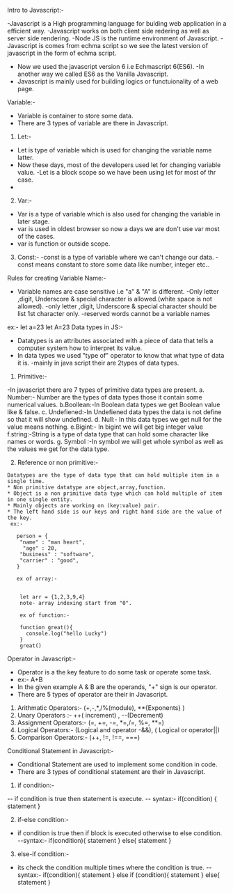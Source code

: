 Intro to Javascript:-

-Javascript is a High programming language for bulding web application in a efficient way.
-Javascript works on both client side redering as well as server side rendering.
-Node JS is the runtime environment of Javascript.
-Javascript is comes from echma script so we see the latest version of javascript in the form of echma 
script.
- Now we used the javascript version 6 i.e Echmascript 6(ES6).
-In another way we called ES6 as the Vanilla Javascript.
- Javascript is mainly used for building logics or functuionality of a web page.  



Variable:-
- Variable is container to store some data.
- There are 3 types of variable are there in Javascript.
1. Let:-

- Let is type of variable which is used for changing the variable name latter.
- Now these days, most of the developers used let for changing variable value.
-Let is a block scope so we have been using let for most of thr case.
-

2. Var:-

- Var is a type of variable which is also used for changing the variable in later
stage.
- var is used in oldest browser so now a days we are don't use  var most of the 
cases.
- var is function or outside scope.

3. Const:-
-const is a type of variable where we can't change our data.
-const means constant to store some data like number, integer etc..

  Rules for creating Variable Name:-

- Variable names are case sensitive i.e "a" & "A" is different.
-Only letter ,digit, Underscore & special character is allowed.(white space is not allowed).
-only letter ,digit, Underscore & special character should be list 1st character only.
-reserved words cannot be a variable names

ex:-
let a=23
let A=23
Data types in JS:-
- Datatypes is an attributes associated with a piece of data that tells a computer system how to interpret its value.
- In data types we used "type of" operator to know that what type of data it is.
-mainly in java script their are 2types of data types.
 1. Primitive:-

-In javascript there are 7 types of primitive data types are present.
    a. Number:- Number are the types of data types those it contain some numerical values.
     b.Boollean:-In Boolean data types  we get Boolean value like & false.
    c. Undefiened:-In Undefiened data types the data is not define so that
    it will show     undefined.
    d. Null:- In this data types we get null for the value means nothing.
    e.Bigint:-	In bigint we will get big integer value
    f.string:-String is a type of data type that can hold some character like names or words.
    g. Symbol :-In symbol we will get whole symbol as well as the values we
    get for the data  type.


   2. Reference or non primitive:-

    Datatypes are the type of data type that can hold multiple item in a single time.
    * Non primitive datatype are object,array,function.
    * Object is a non primitive data type which can hold multiple of item in one single entity.
    * Mainly objects are working on (key:value) pair.
    * The left hand side is our keys and right hand side are the value of the key.
     ex:-

       person = {
        "name" : "man heart",
         "age" : 20,
        "business" : "software",
        "carrier" : "good",
       }

       ex of array:-
        

        let arr = {1,2,3,9,4}
        note- array indexing start from "0".

        ex of function:-

        function great(){
          console.log("hello Lucky")
        }
        great()


Operator in Javascript:-

* Operator is a the key feature to do some task or operate some task.
* ex:- A+B
* In the given example A & B are the operands, "+" sign is our operator.
* There are 5 types of operator are their in Javascript.

1. Arithmatic Operators:- (+,-,*,/%(module),  **{Exponents}   )
2. Unary Operators :-  ++( increment) , --(Decrement)
3. Assignment Operators:- (=, +=, -=, *=,/=, %=, **=)
4. Logical Operators:- (Logical and operator -&&), ( Logical or operator||)
5. Comparison Operators:- (++, !=, !==, ===)

Conditional Statement in Javascript:-

* Conditional Statement are used to implement some condition in code.
* There are 3 types of conditional statement are their in Javascript.

1. if condition:-

-- if condition is true then statement is execute.
-- syntax:-
if(condition) {
  statement
}

2. if-else condition:-
* if condition is true then if block is executed otherwise to else condition.
--syntax:-
if(condition){
  statement
} else{
  statement
}

3. else-if condition:-

 * its check the condition multiple times where the condition is true.
--syntax:-
if(condition){
  statement
} else if (condition){
  statement
} else{
  statement
}

